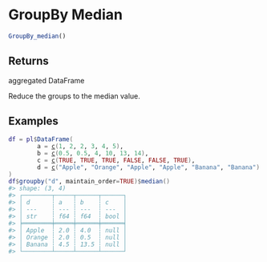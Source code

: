 # GroupBy Median

```r
GroupBy_median()
```

## Returns

aggregated DataFrame

Reduce the groups to the median value.

## Examples

<pre class='r-example'><code><span class='r-in'><span><span class='va'>df</span> <span class='op'>=</span> <span class='va'>pl</span><span class='op'>$</span><span class='fu'>DataFrame</span><span class='op'>(</span></span></span>
<span class='r-in'><span>        a <span class='op'>=</span> <span class='fu'><a href='https://rdrr.io/r/base/c.html'>c</a></span><span class='op'>(</span><span class='fl'>1</span>, <span class='fl'>2</span>, <span class='fl'>2</span>, <span class='fl'>3</span>, <span class='fl'>4</span>, <span class='fl'>5</span><span class='op'>)</span>,</span></span>
<span class='r-in'><span>        b <span class='op'>=</span> <span class='fu'><a href='https://rdrr.io/r/base/c.html'>c</a></span><span class='op'>(</span><span class='fl'>0.5</span>, <span class='fl'>0.5</span>, <span class='fl'>4</span>, <span class='fl'>10</span>, <span class='fl'>13</span>, <span class='fl'>14</span><span class='op'>)</span>,</span></span>
<span class='r-in'><span>        c <span class='op'>=</span> <span class='fu'><a href='https://rdrr.io/r/base/c.html'>c</a></span><span class='op'>(</span><span class='cn'>TRUE</span>, <span class='cn'>TRUE</span>, <span class='cn'>TRUE</span>, <span class='cn'>FALSE</span>, <span class='cn'>FALSE</span>, <span class='cn'>TRUE</span><span class='op'>)</span>,</span></span>
<span class='r-in'><span>        d <span class='op'>=</span> <span class='fu'><a href='https://rdrr.io/r/base/c.html'>c</a></span><span class='op'>(</span><span class='st'>"Apple"</span>, <span class='st'>"Orange"</span>, <span class='st'>"Apple"</span>, <span class='st'>"Apple"</span>, <span class='st'>"Banana"</span>, <span class='st'>"Banana"</span><span class='op'>)</span></span></span>
<span class='r-in'><span><span class='op'>)</span></span></span>
<span class='r-in'><span><span class='va'>df</span><span class='op'>$</span><span class='fu'>groupby</span><span class='op'>(</span><span class='st'>"d"</span>, maintain_order<span class='op'>=</span><span class='cn'>TRUE</span><span class='op'>)</span><span class='op'>$</span><span class='fu'>median</span><span class='op'>(</span><span class='op'>)</span></span></span>
<span class='r-out co'><span class='r-pr'>#&gt;</span> shape: (3, 4)</span>
<span class='r-out co'><span class='r-pr'>#&gt;</span> ┌────────┬─────┬──────┬──────┐</span>
<span class='r-out co'><span class='r-pr'>#&gt;</span> │ d      ┆ a   ┆ b    ┆ c    │</span>
<span class='r-out co'><span class='r-pr'>#&gt;</span> │ ---    ┆ --- ┆ ---  ┆ ---  │</span>
<span class='r-out co'><span class='r-pr'>#&gt;</span> │ str    ┆ f64 ┆ f64  ┆ bool │</span>
<span class='r-out co'><span class='r-pr'>#&gt;</span> ╞════════╪═════╪══════╪══════╡</span>
<span class='r-out co'><span class='r-pr'>#&gt;</span> │ Apple  ┆ 2.0 ┆ 4.0  ┆ null │</span>
<span class='r-out co'><span class='r-pr'>#&gt;</span> │ Orange ┆ 2.0 ┆ 0.5  ┆ null │</span>
<span class='r-out co'><span class='r-pr'>#&gt;</span> │ Banana ┆ 4.5 ┆ 13.5 ┆ null │</span>
<span class='r-out co'><span class='r-pr'>#&gt;</span> └────────┴─────┴──────┴──────┘</span>
 </code></pre>